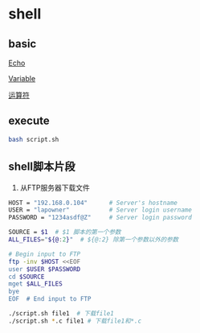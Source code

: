 # shell

## basic

[Echo](Linux_Shell_Echo.md)

[Variable](Linux_Shell_Variable.md)

[运算符](Linux_Shell_Operator.md)

## execute

```sh
bash script.sh
```

## shell脚本片段

1. 从FTP服务器下载文件

```sh
HOST = "192.168.0.104"      # Server's hostname
USER = "lapowner"           # Server login username
PASSWORD = "1234asdf@Z"     # Server login password

SOURCE = $1  # $1 脚本的第一个参数
ALL_FILES="${@:2}"  # ${@:2} 除第一个参数以外的参数

# Begin input to FTP
ftp -inv $HOST <<EOF
user $USER $PASSWORD
cd $SOURCE
mget $ALL_FILES
bye
EOF  # End input to FTP
```

```sh
./script.sh file1  # 下载file1
./script.sh *.c file1 # 下载file1和*.c
```

